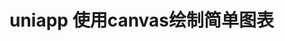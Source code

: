 <!--
 * @Descripttion: 
 * @version: 1.0.0
 * @@Company: ZZCYI
 * @Author: 王
 * @Date: 2020-09-12 16:48:25
 * @LastEditors: 王
 * @LastEditTime: 2020-09-12 17:07:19
 * @Update Descripttion: 
-->
# uniapp 使用canvas绘制简单图表

<template>
  <demo :codeStr="str">
    <a href="/images/canvasDrawChart.png">
      <img src="/images/canvasDrawChart.png" />
    </a>
  </demo>
</template>

<script>
  export default {
    data() {
      return {
        str: `
          <template>
            <view class="container">
              <canvas class="canvas" canvas-id="TCanvas" id="TCanvas"></canvas>
            </view>
          </template>

          <script>
            export default {
              data() {
                return {
                  ctx: null,
                  temperature: 45
                };
              },
              onLoad() {},
              onReady() {
                this.ctx = uni.createCanvasContext('TCanvas')
                this.initCanvas()
              },
              methods: {
                initCanvas() {
                  let ctx = this.ctx
                  ctx.clearRect(0, 0, 600, 800)
                  ctx.draw()
                  
                  let ctxCenter = {
                    x: 155, // 圆心x坐标
                    y: 130, // 圆心y坐标
                    outsideRadius: 80, // 外半径长度
                    insideRadius: 75 ,// 内半径长度
                    dotX: 155, // 小黄点x坐标
                    dotY: 130, // 小黄点y坐标
                    dotRadius: 6, // 小黄点半径
                    shadeRadius: 15, // 小黄点阴影半径
                  }
                  
                  // 外圆弧
                  ctx.beginPath()
                  ctx.arc(ctxCenter.x, ctxCenter.y, ctxCenter.outsideRadius, 0.75 * Math.PI, 2.25 * Math.PI) // 3/4圆
                  ctx.setLineWidth(15) // 设置边框宽度
                  ctx.setStrokeStyle('#b9f5f2')  // 设置边框颜色
                  ctx.stroke() // 画线
                  
                  // 内实心圆
                  ctx.beginPath()
                  ctx.arc(ctxCenter.x, ctxCenter.y, ctxCenter.insideRadius, 0, 2 * Math.PI)
                  ctx.setFillStyle('#ffffff') // 填充颜色
                  ctx.fill() // 填充
                  
                  // 根据温度计算小黄点的位置
                  let angle = (this.temperature + 10) / 109 * 270 + 45
                  ctxCenter.dotX = ctxCenter.x - Math.sin(angle*Math.PI/180) * (ctxCenter.outsideRadius + ctxCenter.dotRadius)
                  ctxCenter.dotY = ctxCenter.y + Math.cos(angle*Math.PI/180) * (ctxCenter.outsideRadius + ctxCenter.dotRadius)
                  
                  // 小黄点
                  ctx.beginPath()
                  ctx.arc(ctxCenter.dotX, ctxCenter.dotY, 6, 0, 2 * Math.PI)
                  ctx.setFillStyle('#ffbb05') // 填充颜色
                  ctx.fill() // 填充
                  
                  // 小黄点阴影
                  ctx.beginPath()
                  ctx.arc(ctxCenter.dotX, ctxCenter.dotY, 15, 0, 2 * Math.PI)
                  ctx.setFillStyle('rgba(255,187,5,0.1)') // 填充颜色
                  ctx.fill() // 填充
                  
                  let sideStartLength = ctxCenter.outsideRadius + 15  // 斜边长
                  let sideEndLength = ctxCenter.outsideRadius + 25  // 斜边长
                  
                  // 刻度线
                  for (let i = 0; i < 61; i++) {
                    let nowAngle = 45 + 4.5 * i
                    let lineColor
                    if (nowAngle < angle) {
                      lineColor = '#bdd585'
                    } else {
                      lineColor = '#b1e6c5'
                    }
                    ctx.beginPath()
                    ctx.setLineWidth(1)
                    ctx.moveTo(ctxCenter.x - Math.sin(nowAngle*Math.PI/180) * sideStartLength, ctxCenter.y + Math.cos(nowAngle*Math.PI/180) * sideStartLength) // 开始坐标
                    ctx.lineTo(ctxCenter.x - Math.sin(nowAngle*Math.PI/180) * (sideEndLength + (i % 10 === 0?3:0)), ctxCenter.y + Math.cos(nowAngle*Math.PI/180) * (sideEndLength + (i % 10 === 0?3:0))) // 结束坐标
                    ctx.setStrokeStyle(lineColor)
                    ctx.stroke()
                  }
                  
                  // 左右文字
                  ctx.setTextAlign('center')
                  ctx.setFontSize(16)
                  ctx.setFillStyle('#ffffff')
                  ctx.fillText('-10℃', ctxCenter.x - Math.sin(45*Math.PI/180) * (sideEndLength + 45), ctxCenter.y + Math.cos(45*Math.PI/180) * (sideEndLength + 20))
                  ctx.fillText('99℃', ctxCenter.x + Math.sin(45*Math.PI/180) * (sideEndLength + 40), ctxCenter.y + Math.cos(45*Math.PI/180) * (sideEndLength + 20))
                  
                  // 中间温度文字
                  ctx.setFontSize(28)
                  ctx.setFillStyle('#333333')
                  ctx.fillText(this.temperature + '℃', ctxCenter.x, ctxCenter.y - 10)
                  ctx.setFontSize(20)
                  ctx.setFillStyle('#a1a1a1')
                  ctx.fillText('当前温度', ctxCenter.x, ctxCenter.y + 30)
                  
                  // 地温
                  ctx.setFontSize(22)
                  ctx.setFillStyle('#ffffff')
                  ctx.fillText('地温20℃', ctxCenter.x, ctxCenter.y + ctxCenter.outsideRadius + 35)
                  
                  ctx.draw()
                }
              }
            }
          <\/script>

          <style lang="scss" scoped>
          .container {
            width: 100vw;
            background-color: #0cc3ba;
            display: flex;
            flex-direction: column;
            align-items: center;
            .canvas {
              width: 600rpx;
              height: 800rpx;
              margin-top: 100rpx;
            }
          }
          <\/style>

        `
      }
    }
  }
</script>